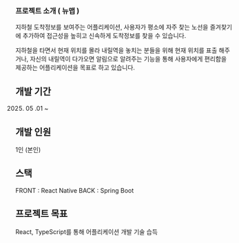 
### 프로젝트 소개 ( 뉴맵 )

지하철 도착정보를 보여주는 어플리케이션, 사용자가 평소에 자주 찾는 노선을 즐겨찾기에 추가하여 접근성을 높히고 신속하게 도착정보를 찾을 수 있습니다.

지하철을 타면서 현재 위치를 몰라 내릴역을 놓치는 분들을 위해 현재 위치를 표출 해주거나, 자신의 내릴역이 다가오면 알림으로 알려주는 기능을 통해 사용자에게 편리함을 제공하는 어플리케이션을 목표로 하고 있습니다.

## 개발 기간
2025. 05 .01 ~

## 개발 인원
1인 (본인)

## 스택

FRONT : React Native
BACK : Spring Boot

## 프로젝트 목표 
React, TypeScript를 통해 어플리케이션 개발 기술 습득

